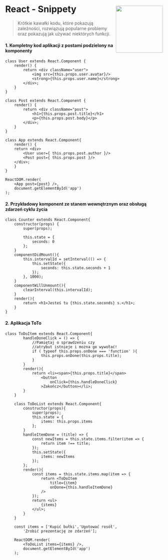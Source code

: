 <img src="http://coderslab.pl/wp-content/uploads/2016/03/logo-v2.png" align="right" style="width:150px; margin-top:45px"/>

# React - Snippety
> Krótkie kawałki kodu, które pokazują zależności, rozwiązują popularne problemy oraz pokazują jak używać niektórych funkcji.

#### 1. Kompletny kod aplikacji z postami podzielony na komponenty
```JSX
class User extends React.Component {
    render() {
        return <div className="user">
            <img src={this.props.user.avatar}/>
            <strong>{this.props.user.name}</strong>
        </div>;
    }
}

class Post extends React.Component {
    render() {
        return <div className="post">
            <h1>{this.props.post.title}</h1>
            <p>{this.props.post.body}</p>
        </div>;
    }
}

class App extends React.Component{
    render() {
    return <div>
        <User user={ this.props.post.author }/>
        <Post post={ this.props.post }/>
    </div>;
    }
}

ReactDOM.render(
	<App post={post} />,
	document.getElementById('app')
);
```

#### 2. Przykładowy komponent ze stanem wewnętrznym oraz obsługą zdarzeń cyklu życia
```JSX
class Counter extends React.Component{
    constructor(props) {
        super(props);

        this.state = {
            seconds: 0
        };
    }
    componentDidMount(){
        this.intervalId = setInterval(() => {
            this.setState({
                seconds: this.state.seconds + 1
            });
        }, 1000);
    }
    componentWillUnmount(){
        clearInterval(this.intervalId);
    }
    render(){
        return <h1>Jesteś tu {this.state.seconds} s.</h1>;
    }
}
```

#### 2. Aplikacja ToTo
```JSX
class ToDoItem extends React.Component{
        handleDoneClick = () => {
            //Pamiętaj o sprawdzeniu czy
            //atrybut istnieje i można go wywołać!
            if ( typeof this.props.onDone === 'function' ){
                this.props.onDone(this.props.title);
            }
        }
        render(){
            return <li><span>{this.props.title}</span>
                <button
                    onClick={this.handleDoneClick}
                >Zakończ</button></li>;
        }
    }

    class ToDoList extends React.Component{
        constructor(props){
            super(props);
            this.state = {
                items: this.props.items
            };
        }
        handleItemDone = (title) => {
            const newItems = this.state.items.filter(item => {
                return item !== title;
            });
            this.setState({
                items: newItems
            });
        };
        render(){
            const items = this.state.items.map(item => {
                return <ToDoItem
                    title={item}
                    onDone={this.handleItemDone}
                />
            });
            return <ul>
                {items}
            </ul>;
        }
    }

    const items = ['Kupić bułki','Ugotować rosół',
        'Zrobić prezentację ze zdarzeń'];

    ReactDOM.render(
        <ToDoList items={items} />,
        document.getElementById('app')
    );
```
